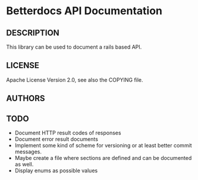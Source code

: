 Betterdocs API Documentation
============================

DESCRIPTION
-----------

This library can be used to document a rails based API.

LICENSE
-------

Apache License Version 2.0, see also the COPYING file.


AUTHORS
-------


TODO
----

- Document HTTP result codes of responses
- Document error result documents
- Implement some kind of scheme for versioning or at least better commit messages.
- Maybe create a file where sections are defined and can be documented as well.
- Display enums as possible values

